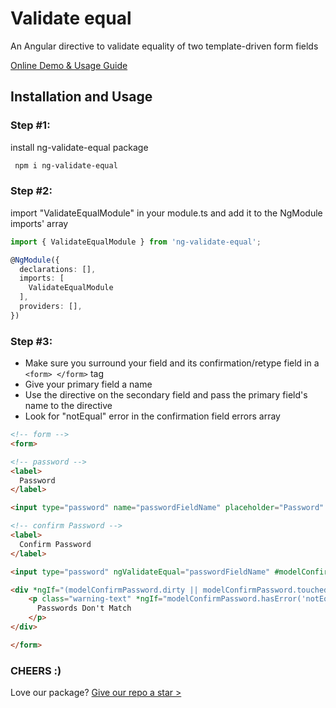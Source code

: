 # Validate equal

An Angular directive to validate equality of two template-driven form fields

[Online Demo & Usage Guide](https://baherwael.github.io/ng-validate-equal/)

## Installation and Usage

### Step #1:

install ng-validate-equal package

```sh
 npm i ng-validate-equal
 ```

### Step #2:

 import "ValidateEqualModule" in your module.ts and add it to the NgModule imports' array

```ts
import { ValidateEqualModule } from 'ng-validate-equal';

@NgModule({
  declarations: [],
  imports: [
    ValidateEqualModule
  ],
  providers: [],
})
```

### Step #3:

- Make sure you surround your field and its confirmation/retype field in a `<form> </form>` tag
- Give your primary field a name
- Use the directive on the secondary field and pass the primary field's name to the directive
- Look for "notEqual" error in the confirmation field errors array

```html
<!-- form -->
<form>

<!-- password -->
<label>
  Password
</label>

<input type="password" name="passwordFieldName" placeholder="Password" #modelPassword="ngModel" [(ngModel)]="model.password">

<!-- confirm Password -->
<label>
  Confirm Password
</label>

<input type="password" ngValidateEqual="passwordFieldName" #modelConfirmPassword="ngModel" [(ngModel)]="model.confirmPassword" placeholder="Confirm Password">

<div *ngIf="(modelConfirmPassword.dirty || modelConfirmPassword.touched) && modelConfirmPassword.invalid">
    <p class="warning-text" *ngIf="modelConfirmPassword.hasError('notEqual') && modelPassword.valid">
      Passwords Don't Match
    </p>
</div>

</form>
```

### CHEERS :)

Love our package? [Give our repo a star >](https://github.com/BaherWael/ng-validate-equal)
